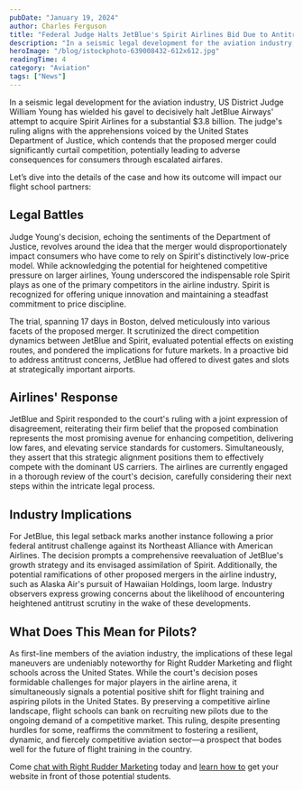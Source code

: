 ```yaml
---
pubDate: "January 19, 2024"
author: Charles Ferguson
title: "Federal Judge Halts JetBlue's Spirit Airlines Bid Due to Antitrust Concerns"
description: "In a seismic legal development for the aviation industry, US District Judge William Young has wielded his gavel to decisively halt JetBlue Airways' attempt to acquire Spirit Airlines for a substantial $3.8 billion."
heroImage: "/blog/istockphoto-639008432-612x612.jpg"
readingTime: 4
category: "Aviation"
tags: ["News"]
---
```


In a seismic legal development for the aviation industry, US District Judge William Young has wielded his gavel to decisively halt JetBlue Airways' attempt to acquire Spirit Airlines for a substantial $3.8 billion. The judge's ruling aligns with the apprehensions voiced by the United States Department of Justice, which contends that the proposed merger could significantly curtail competition, potentially leading to adverse consequences for consumers through escalated airfares.

Let’s dive into the details of the case and how its outcome will impact our flight school partners:

## Legal Battles

Judge Young's decision, echoing the sentiments of the Department of Justice, revolves around the idea that the merger would disproportionately impact consumers who have come to rely on Spirit's distinctively low-price model. While acknowledging the potential for heightened competitive pressure on larger airlines, Young underscored the indispensable role Spirit plays as one of the primary competitors in the airline industry. Spirit is recognized for offering unique innovation and maintaining a steadfast commitment to price discipline.

The trial, spanning 17 days in Boston, delved meticulously into various facets of the proposed merger. It scrutinized the direct competition dynamics between JetBlue and Spirit, evaluated potential effects on existing routes, and pondered the implications for future markets. In a proactive bid to address antitrust concerns, JetBlue had offered to divest gates and slots at strategically important airports.

## Airlines' Response

JetBlue and Spirit responded to the court's ruling with a joint expression of disagreement, reiterating their firm belief that the proposed combination represents the most promising avenue for enhancing competition, delivering low fares, and elevating service standards for customers. Simultaneously, they assert that this strategic alignment positions them to effectively compete with the dominant US carriers. The airlines are currently engaged in a thorough review of the court's decision, carefully considering their next steps within the intricate legal process.

## Industry Implications

For JetBlue, this legal setback marks another instance following a prior federal antitrust challenge against its Northeast Alliance with American Airlines. The decision prompts a comprehensive reevaluation of JetBlue's growth strategy and its envisaged assimilation of Spirit. Additionally, the potential ramifications of other proposed mergers in the airline industry, such as Alaska Air's pursuit of Hawaiian Holdings, loom large. Industry observers express growing concerns about the likelihood of encountering heightened antitrust scrutiny in the wake of these developments.

## What Does This Mean for Pilots?

As first-line members of the aviation industry, the implications of these legal maneuvers are undeniably noteworthy for Right Rudder Marketing and flight schools across the United States. While the court's decision poses formidable challenges for major players in the airline arena, it simultaneously signals a potential positive shift for flight training and aspiring pilots in the United States. By preserving a competitive airline landscape, flight schools can bank on recruiting new pilots due to the ongoing demand of a competitive market. This ruling, despite presenting hurdles for some, reaffirms the commitment to fostering a resilient, dynamic, and fiercely competitive aviation sector—a prospect that bodes well for the future of flight training in the country.

Come [chat with Right Rudder Marketing](https://rightruddermarketing.com/notams/contact) today and [learn how to](https://rightruddermarketing.com/blog/how-to-make-your-flight-school-known) get your website in front of those potential students.
